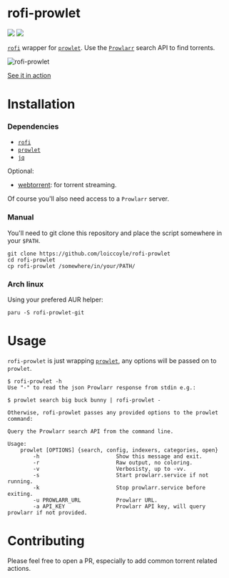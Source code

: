# rofi-prowlet

<a href="./LICENSE.md"><img src="https://img.shields.io/badge/license-MIT-blue.svg"></a>
<a href="https://aur.archlinux.org/packages/rofi-prowlet-git/"><img src="https://img.shields.io/aur/version/rofi-prowlet-git"></a>

[`rofi`](https://github.com/davatorium/rofi) wrapper for [`prowlet`](https://github.com/loiccoyle/prowlet). Use the [`Prowlarr`](https://github.com/prowlarr/prowlarr) search API to find torrents.

![rofi-prowlet](https://i.imgur.com/RudooO4.png)

[See it in action](https://imgur.com/7roVMqQ)

# Installation

### Dependencies

- [`rofi`](https://github.com/davatorium/rofi)
- [`prowlet`](https://github.com/loiccoyle/prowlet)
- [`jq`](https://github.com/stedolan/jq)

Optional:

- [webtorrent](https://github.com/webtorrent/webtorrent): for torrent streaming.

Of course you'll also need access to a `Prowlarr` server.

### Manual

You'll need to git clone this repository and place the script somewhere in your `$PATH`.

```
git clone https://github.com/loiccoyle/rofi-prowlet
cd rofi-prowlet
cp rofi-prowlet /somewhere/in/your/PATH/
```

### Arch linux

Using your prefered AUR helper:

```
paru -S rofi-prowlet-git
```

# Usage

`rofi-prowlet` is just wrapping [`prowlet`](https://github.com/loiccoyle/prowlet), any options will be passed on to `prowlet`.

```
$ rofi-prowlet -h
Use "-" to read the json Prowlarr response from stdin e.g.:

$ prowlet search big buck bunny | rofi-prowlet -

Otherwise, rofi-prowlet passes any provided options to the prowlet command:

Query the Prowlarr search API from the command line.

Usage:
    prowlet [OPTIONS] {search, config, indexers, categories, open}
        -h                        Show this message and exit.
        -r                        Raw output, no coloring.
        -v                        Verbosisty, up to -vv.
        -s                        Start prowlarr.service if not running.
        -k                        Stop prowlarr.service before exiting.
        -u PROWLARR_URL           Prowlarr URL.
        -a API_KEY                Prowlarr API key, will query prowlarr if not provided.
```

# Contributing

Please feel free to open a PR, especially to add common torrent related actions.
